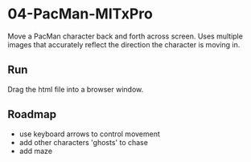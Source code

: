 # 04-PacMan-MITxPro
Move a PacMan character back and forth across screen. Uses multiple images that accurately reflect the direction the character is moving in.

## Run
Drag the html file into a browser window.

## Roadmap
- use keyboard arrows to control movement
- add other characters 'ghosts' to chase
- add maze
